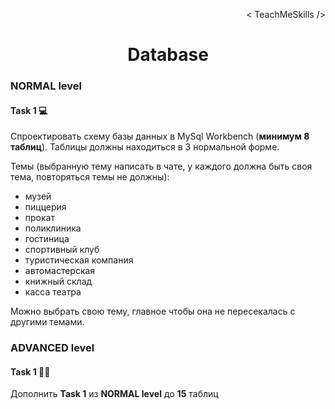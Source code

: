 <p align='right'>< TeachMeSkills /></p>
<h1 align='center'>Database</h1>

### NORMAL level

#### Task 1 💻

Спроектировать схему базы данных в MySql Workbench (**минимум 8 таблиц**). 
Таблицы должны находиться в 3 нормальной форме.

Темы (выбранную тему написать в чате, у каждого должна быть своя тема, повторяться темы не должны):
- музей
- пиццерия
- прокат
- поликлиника
- гостиница
- спортивный клуб
- туристическая компания
- автомастерская
- книжный склад
- касса театра

Можно выбрать свою тему, главное чтобы она не пересекалась с другими темами.

### ADVANCED level

#### Task 1 👨‍🏫

Дополнить **Task 1** из **NORMAL level** до **15** таблиц
